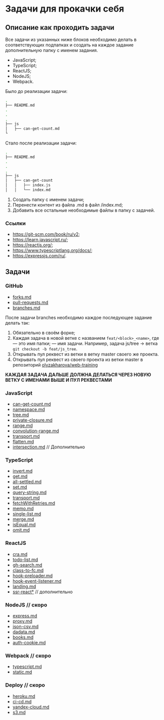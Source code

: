 # Задачи для прокачки себя
## Описание как проходить задачи

Все задачи из указанных ниже блоков необходимо делать в соответствующих подпапках и создать на каждое задание дополнительную папку с именем задания.
* JavaScript;
* TypeScript;
* ReactJS;
* NodeJS;
* Webpack.

Было до реализации задачи:
```bash
.
├── README.md
.
.
.
├── js
│   ├── can-get-count.md
└
```

Стало после реализации задачи:
```bash
.
├── README.md
.
.
.
├── js
│   ├── can-get-count
│   │   ├── index.js
│   │   └── index.md
```

1. Создать папку с именем задачи;
2. Перенести контент из файла <name>.md в файл <name>/index.md;
3. Добавить все остальные необходимые файлы в папку с задачей.

### Ссылки

* https://git-scm.com/book/ru/v2;
* https://learn.javascript.ru/;
* https://reactjs.org/;
* https://www.typescriptlang.org/docs/;
* https://expressjs.com/ru/.

## Задачи

### GitHub

* [forks.md](/github/forks.md)
* [pull-requests.md](/github/pull-requests.md)
* [branches.md](/github/branches.md)

После задачи branches необходимо каждое последующее задание делать так:
1. Обязательно в своём форке;
2. Каждая задача в новой ветке с названием `feat/<block>_<name>`, 
где <block> — это имя папки; <name> — имя задачи. Например, задача js/tree -> ветка `git checkout -b feat/js_tree`.
3. Открывать пул реквест из ветки в ветку master своего же проекта.
4. Открывать пул реквест из своего проекта из ветки master в репозиторий [olyzakharova/web-training](https://github.com/olyzakharova/web-training)

**КАЖДАЯ ЗАДАЧА ДАЛЬШЕ ДОЛЖНА ДЕЛАТЬСЯ ЧЕРЕЗ НОВУЮ ВЕТКУ С ИМЕНАМИ ВЫШЕ И ПУЛ РЕКВЕСТАМИ**

### JavaScript

* [can-get-count.md](/js/can-get-count.md)
* [namespace.md](/js/namespace.md)
* [tree.md](/js/tree.md)
* [private-closure.md](/js/private-closure.md)
* [range.md](/js/range.md)
* [convolution-range.md](/js/convolution-range.md)
* [transport.md](/js/transport.md)
* [flatten.md](/js/flatten.md)
* [intersection.md](/js/intersection.md) // Дополнительно

### TypeScript

* [invert.md](/ts/ivert.md)
* [get.md](/ts/get.md)
* [all-settled.md](/ts/all-settled.md)
* [set.md](/ts/set.md)
* [query-string.md](/ts/query-string.md)
* [transport.md](/ts/transport.md)
* [fetchWithRetries.md](/ts/fetchWithRetries.md)
* [memo.md](/ts/memo.md)
* [single-list.md](/ts/single-list.md)
* [merge.md](/ts/merge.md)
* [isEqual.md](/ts/is-equal.md)
* [omit.md](/ts/omit.md)

### ReactJS

* [cra.md](/react/cra.md)
* [todo-list.md](/react/todo-list.md)
* [gh-search.md](/react/gh-search.md)
* [class-to-fc.md](/react/class-to-fc.md)
* [hook-preloader.md](/react/hook-preloader.md)
* [hook-event-listener.md](/react/hook-event-listener.md)
* [landing.md](/react/landing.md)
* [ssr-react*](/react/ssr-react*.md) // дополнительно

### NodeJS // скоро

* [express.md](/nodejs/express.md)
* [proxy.md](/nodejs/proxy.md)
* [json-csv.md](/nodejs/json-csv.md)
* [dadata.md](/nodejs/dadata.md)
* [books.md](/nodejs/books.md)
* [auth-cookie.md](/nodejs/auth-cookie.md)

### Webpack // скоро

* [typescript.md](/webpack/typescript.md)
* [static.md](/webpack/static.md)

### Deploy // скоро

* [heroku.md](/deploy/heroku.md)
* [ci-cd.md](/deploy/ci-cd.md)
* [yandex-cloud.md](/deploy/yandex-cloud.md)
* [s3.md](/deploy/s3.md)
